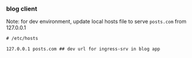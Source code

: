 ### blog client

Note: for dev environment, update local hosts file to serve `posts.com` from 127.0.0.1

```txt
# /etc/hosts

127.0.0.1 posts.com ## dev url for ingress-srv in blog app
```

